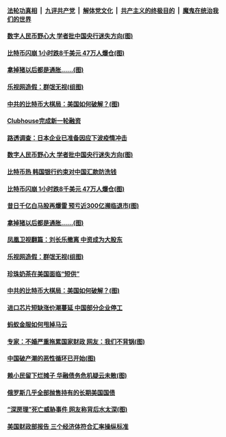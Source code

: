 

####  [法轮功真相](../../../../basic/blob/master/README.md?t=04200702) &nbsp;|&nbsp; [九评共产党](../../../../9ping.md/blob/master/README.md?t=04200702) &nbsp;|&nbsp; [解体党文化](../../../../jtdwh.md/blob/master/README.md?t=04200702)  &nbsp;|&nbsp; [共产主义的终极目的](../../../../gczydzjmd.md/blob/master/README.md?t=04200702) &nbsp;|&nbsp; [魔鬼在统治我们的世界](../../../../mgztzwmdsj.md/blob/master/README.md?t=04200702) 

#### [数字人民币野心大 学者批中国央行迷失方向(图)](../pages/p5/969235.md?t=04200702) 

#### [比特币闪崩 1小时跌8千美元 47万人爆仓(图)](../pages/p5/969196.md?t=04200702) 

#### [拿掉猪以后都是通胀……(图)](../pages/p5/969172.md?t=04200702) 

#### [乐视网造假：群氓无视(组图)](../pages/p5/969177.md?t=04200702) 

#### [中共的比特币大棋局：美国如何破解？(图)](../pages/p5/969174.md?t=04200702) 


#### [Clubhouse完成新一轮融资](../pages/p5/969238.md?t=04200702) 

#### [路透调查：日本企业已准备因应下波疫情冲击](../pages/p5/969237.md?t=04200702) 

#### [数字人民币野心大 学者批中国央行迷失方向(图)](../pages/p5/969235.md?t=04200702) 

#### [比特币热 韩国银行约束对中国汇款防洗钱](../pages/p5/969231.md?t=04200702) 

#### [比特币闪崩 1小时跌8千美元 47万人爆仓(图)](../pages/p5/969196.md?t=04200702) 

#### [昔日千亿白马股再爆雷 预亏近300亿濒临退市(图)](../pages/p5/969192.md?t=04200702) 

#### [拿掉猪以后都是通胀……(图)](../pages/p5/969172.md?t=04200702) 

#### [凤凰卫视翻篇：刘长乐撤离 中资成为大股东](../pages/p5/969183.md?t=04200702) 

#### [乐视网造假：群氓无视(组图)](../pages/p5/969177.md?t=04200702) 

#### [珍珠奶茶在美国面临“短供”](../pages/p5/969181.md?t=04200702) 

#### [中共的比特币大棋局：美国如何破解？(图)](../pages/p5/969174.md?t=04200702) 

#### [进口芯片短缺涨价潮蔓延 中国部分企业停工](../pages/p5/969152.md?t=04200702) 

#### [蚂蚁金服如何甩掉马云](../pages/p5/969116.md?t=04200702) 


#### [专家：不婚严重拖累国家财政 网友：我们不背锅(图)](../pages/p5/969077.md?t=04200702) 

#### [中国破产潮的恶性循环已开始(图)](../pages/p5/969047.md?t=04200702) 

#### [赖小民留下烂摊子 华融债务危机疑云未散(图)](../pages/p5/969040.md?t=04200702) 

#### [俄罗斯几乎全部抛售持有的长期美国国债](../pages/p5/969032.md?t=04200702) 

#### [“深房理”死亡威胁事件 网友称背后水太深(图)](../pages/p5/968987.md?t=04200702) 

#### [美国财政部报告 三个经济体符合汇率操纵标准](../pages/p5/969031.md?t=04200702) 

